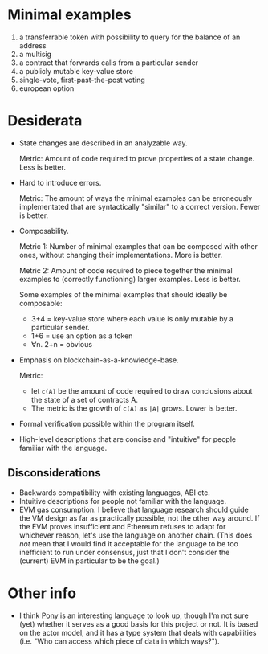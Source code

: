# Minimal examples

1. a transferrable token with possibility to query for the balance of an address
1. a multisig
1. a contract that forwards calls from a particular sender
1. a publicly mutable key-value store
1. single-vote, first-past-the-post voting
1. european option


# Desiderata

* State changes are described in an analyzable way.

  Metric: Amount of code required to prove properties of a state change. Less is better.

* Hard to introduce errors.

  Metric: The amount of ways the minimal examples can be erroneously implementated that are syntactically "similar" to a correct version. Fewer is better.

* Composability.

  Metric 1: Number of minimal examples that can be composed with other ones, without changing their implementations. More is better.

  Metric 2: Amount of code required to piece together the minimal examples to (correctly functioning) larger examples. Less is better.

  Some examples of the minimal examples that should ideally be composable:
  * 3+4 = key-value store where each value is only mutable by a particular sender.
  * 1+6 = use an option as a token
  * ∀n. 2+n = obvious

* Emphasis on blockchain-as-a-knowledge-base.

  Metric:
    * let `c(A)` be the amount of code required to draw conclusions about the state of a set of contracts A.
    * The metric is the growth of `c(A)` as `|A|` grows. Lower is better.

* Formal verification possible within the program itself.

* High-level descriptions that are concise and "intuitive" for people familiar with the language.


## Disconsiderations

* Backwards compatibility with existing languages, ABI etc.
* Intuitive descriptions for people not familiar with the language.
* EVM gas consumption. I believe that language research should guide the VM design as far as practically possible, not the other way around. If the EVM proves insufficient and Ethereum refuses to adapt for whichever reason, let's use the language on another chain. (This does *not* mean that I would find it acceptable for the language to be too inefficient to run under consensus, just that I don't consider the (current) EVM in particular to be the goal.)

# Other info

* I think [Pony](https://www.ponylang.org/) is an interesting language to look up, though I'm not sure (yet) whether it serves as a good basis for this project or not. It is based on the actor model, and it has a type system that deals with capabilities (i.e. "Who can access which piece of data in which ways?").